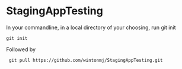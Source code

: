 # StagingAppTesting

In your commandline, in a local directory of your choosing, run git init

```git init```

Followed by 

``` git pull https://github.com/wintonmj/StagingAppTesting.git```
